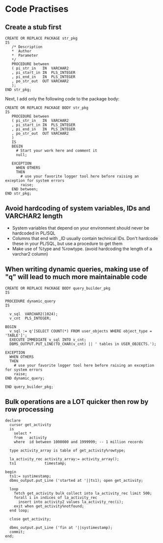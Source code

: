 # Code Practises

## Create a stub first
```
CREATE OR REPLACE PACKAGE str_pkg
IS
   /* Description 
   *  Author
   *  Parameter
   */
   PROCEDURE between
   ( pi_str_in   IN  VARCHAR2
   , pi_start_in IN  PLS_INTEGER
   , pi_end_in   IN  PLS_INTEGER
   , po_str_out  OUT VARCHAR2
   );
END str_pkg;
```
Next, I add only the following code to the package body:
```
CREATE OR REPLACE PACKAGE BODY str_pkg
IS
   PROCEDURE between
   ( pi_str_in   IN  VARCHAR2
   , pi_start_in IN  PLS_INTEGER
   , pi_end_in   IN  PLS_INTEGER
   , po_str_out  OUT VARCHAR2
   )
   IS
   BEGIN
     # Start your work here and comment it
     null;
   
   EXCEPTION
     WHEN OTHERS
     THEN
       # use your favorite logger tool here before raising an exception for system errors
       raise;
   END between;
END str_pkg;
```

## Avoid hardcoding of system variables, IDs and VARCHAR2 length
- System variables that depend on your environment should never be hardcoded in PL/SQL
- Columns that end with _ID usually contain technical IDs. Don't hardcode these in your PL/SQL, but use a procedure to get them
- Make use of %type and %rowtype. (avoid hardcoding the length of a varchar2 column)

## When writing dynamic queries, making use of "q" will lead to much more maintainable code
```
CREATE OR REPLACE PACKAGE BODY query_builder_pkg
IS

PROCEDURE dynamic_query
IS

  v_sql  VARCHAR2(1024);
  v_cnt  PLS_INTEGER;

BEGIN
  v_sql := q'[SELECT COUNT(*) FROM user_objects WHERE object_type = 'TABLE']';
  EXECUTE IMMEDIATE v_sql INTO v_cnt;
  DBMS_OUTPUT.PUT_LINE(TO_CHAR(v_cnt) || ' tables in USER_OBJECTS.');

EXCEPTION
  WHEN OTHERS
  THEN
    # use your favorite logger tool here before raising an exception for system errors
    raise;
END dynamic_query;

END query_builder_pkg;
```

## Bulk operations are a LOT quicker then row by row processing
```
declare
  cursor get_activity
  is
    select *
    from   activity
    where  id between 1000000 and 1999999; -- 1 million records

  type activity_array is table of get_activity%rowtype;

  la_activity_rec activity_array:= activity_array();
  ts1             timestamp;

begin
  ts1:= systimestamp;
  dbms_output.put_Line ('started at '||ts1); open get_activity;
 
  loop
    fetch get_activity bulk collect into la_activity_rec limit 500;
    forall i in indices of la_activity_rec
      insert into activity2 values la_activity_rec(i);
    exit when get_activity%notfound;
  end loop;

  close get_activity;

  dbms_output.put_Line ('fin at '||systimestamp);
  commit;
end;
```
